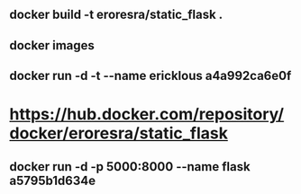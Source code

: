 ## docker build -t eroresra/static_flask .

## docker images

## docker run -d  -t --name ericklous a4a992ca6e0f

# https://hub.docker.com/repository/docker/eroresra/static_flask

## docker run -d -p 5000:8000 --name flask a5795b1d634e